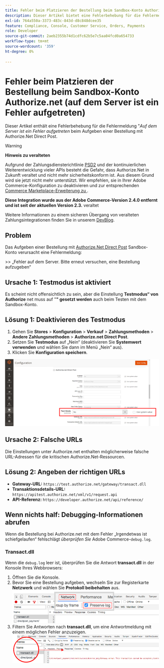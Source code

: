 ```yaml
---
title: Fehler beim Platzieren der Bestellung beim Sandbox-Konto Authorize.net (auf dem Server ist ein Fehler aufgetreten)
description: Dieser Artikel bietet eine Fehlerbehebung für die Fehlermeldung „Auf dem Server ist ein Fehler aufgetreten“, wenn eine Bestellung mit Authorize.Net Direct Post aufgegeben wird.
exl-id: 764a550a-3373-483c-843d-d8c848dcee35
feature: Compliance, Console, Customer Service, Orders, Payments
role: Developer
source-git-commit: 2aeb2355b74d1cdfc62b5e7c5aa04fcd0a654733
workflow-type: tm+mt
source-wordcount: '359'
ht-degree: 0%

---
```


# Fehler beim Platzieren der Bestellung beim Sandbox-Konto Authorize.net (auf dem Server ist ein Fehler aufgetreten)

Dieser Artikel enthält eine Fehlerbehebung für die Fehlermeldung &quot;*Auf dem Server ist ein Fehler aufgetreten* beim Aufgeben einer Bestellung mit Authorize.Net Direct Post.

>[!WARNING]
>
>**Hinweis zu veralteten**
>
>Aufgrund der Zahlungsdiensterichtlinie [PSD2](https://experienceleague.adobe.com/de/docs/commerce-admin/start/compliance/payments/compliance-payment-services-directive) und der kontinuierlichen Weiterentwicklung vieler APIs besteht die Gefahr, dass Authorize.Net in Zukunft veraltet und nicht mehr sicherheitskonform ist. Aus diesem Grund wird sie jetzt nicht mehr unterstützt. Wir empfehlen, sie in Ihrer Adobe Commerce-Konfiguration zu deaktivieren und zur entsprechenden [Commerce Marketplace-Erweiterung zu ](https://marketplace.magento.com/extensions.html).
>
>**Diese Integration wurde aus der Adobe Commerce-Version 2.4.0 entfernt und ist seit der aktuellen Version 2.3.** veraltet
>
>Weitere Informationen zu einem sicheren Übergang von veralteten Zahlungsintegrationen finden Sie in unserem [DevBlog](https://community.magento.com/t5/Magento-DevBlog/Deprecation-of-Magento-core-payment-integrations/ba-p/426445).

## Problem

Das Aufgeben einer Bestellung mit [Authorize.Net Direct Post](https://experienceleague.adobe.com/de/docs/commerce-knowledge-base/kb/troubleshooting/payments/error-placing-order-with-authorize-net-sandbox-account-an-error-occurred-on-the-server) Sandbox-Konto verursacht eine Fehlermeldung:

&#x200B;>>
„Fehler auf dem Server. Bitte erneut versuchen, eine Bestellung aufzugeben“

## Ursache 1: Testmodus ist aktiviert

Es scheint nicht offensichtlich zu sein, aber die Einstellung **Testmodus“ von Authorize** net muss auf &quot;**&quot; gesetzt werden** auch beim Testen mit dem Sandbox-Konto.

## Lösung 1: Deaktivieren des Testmodus

1. Gehen Sie **Stores** > **Konfiguration** > **Verkauf** > **Zahlungsmethoden** > **Andere Zahlungsmethoden** > **Authorize.net Direct Post**.
1. Setzen Sie **Testmodus** auf „Nein“ (deaktivieren Sie **Systemwert verwenden** und wählen Sie dann im Menü „Nein“ aus).
1. Klicken Sie **Konfiguration speichern**.

![authorize-net_test-mode_setting.png](/help/troubleshooting/miscellaneous/assets/authorize-net_test-mode_setting.png)

## Ursache 2: Falsche URLs

Die Einstellungen unter Authorize.net enthalten möglicherweise falsche URL-Adressen für die kritischen Authorize.Net-Ressourcen.

## Lösung 2: Angeben der richtigen URLs

* **Gateway-URL:**   `https://test.authorize.net/gateway/transact.dll`
* **Transaktionsdetails-URL:**   `https://apitest.authorize.net/xml/v1/request.api`
* **API-Referenz:**   `https://developer.authorize.net/api/reference/`

## Wenn nichts half: Debugging-Informationen abrufen

Wenn die Bestellung bei Authorize.net mit dem Fehler „Irgendetwas ist schiefgelaufen“ fehlschlägt *überprüfen Sie* Adobe Commerce-`debug.log`.

### Transact.dll

Wenn die `debug.log` leer ist, überprüfen Sie die Antwort **transact.dll** in der Konsole Ihres Webbrowsers:

1. Öffnen Sie die Konsole.
1. Bevor Sie eine Bestellung aufgeben, wechseln Sie zur Registerkarte **Netzwerk** und wählen Sie **Protokoll beibehalten** aus.    ![web-console_network_preserve-log.png](assets/web-console_network_preserve-log.png)
1. Filtern Sie Antworten nach **transact.dll**, um eine Antwortmeldung mit einem möglichen Fehler anzuzeigen.    ![transact-dll_web-console_response.png](assets/transact-dll_web-console_response.png)
